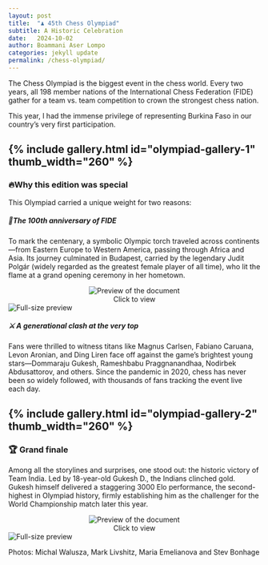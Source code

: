 ```yaml
---
layout: post
title:  "♟️ 45th Chess Olympiad"
subtitle: A Historic Celebration
date:   2024-10-02
author: Boammani Aser Lompo
categories: jekyll update
permalink: /chess-olympiad/
---
```

The Chess Olympiad is the biggest event in the chess world. Every two years, all 198 member nations of the International Chess Federation (FIDE) gather for a team vs. team competition to crown the strongest chess nation.

This year, I had the immense privilege of representing Burkina Faso in our country’s very first participation.


{% include gallery.html id="olympiad-gallery-1" thumb_width="260" %}
----
### 🔥Why this edition was special
This Olympiad carried a unique weight for two reasons:

##### 🎂The 100th anniversary of FIDE
To mark the centenary, a symbolic Olympic torch traveled across continents—from Eastern Europe to Western America, passing through Africa and Asia. Its journey culminated in Budapest, carried by the legendary Judit Polgár (widely regarded as the greatest female player of all time), who lit the flame at a grand opening ceremony in her hometown.

<div markdown="0" style="text-align:center;">
  <a href="#img-torch">
    <div class="preview-container" style="display:inline-block;">
      <img src="{{ site.baseurl }}/assets/Olympiads/torch.jpg"
           alt="Preview of the document"
           style="display:block; margin:0 auto; float:none; max-width:100%; height:auto;">
      <div class="hover-effect">Click to view</div>
    </div>
  </a>
</div>

<!-- Lightbox -->
<div id="img-torch" class="lightbox" markdown="0">
  <a href="#!" class="lightbox-close"></a>
  <img src="{{ site.baseurl }}/assets/Olympiads/torch.jpg" alt="Full-size preview">
</div>

##### ⚔️ A generational clash at the very top
Fans were thrilled to witness titans like Magnus Carlsen, Fabiano Caruana, Levon Aronian, and Ding Liren face off against the game’s brightest young stars—Dommaraju Gukesh, Rameshbabu Praggnanandhaa, Nodirbek Abdusattorov, and others. Since the pandemic in 2020, chess has never been so widely followed, with thousands of fans tracking the event live each day.

{% include gallery.html id="olympiad-gallery-2" thumb_width="260" %}
----
### 🏆 Grand finale
Among all the storylines and surprises, one stood out: the historic victory of Team India. Led by 18-year-old Gukesh D., the Indians clinched gold. Gukesh himself delivered a staggering 3000 Elo performance, the second-highest in Olympiad history, firmly establishing him as the challenger for the World Championship match later this year.

<div markdown="0" style="text-align:center;">
  <a href="#img-winners">
    <div class="preview-container" style="display:inline-block;">
      <img src="{{ site.baseurl }}/assets/Olympiads/winners.jpg"
           alt="Preview of the document"
           style="display:block; margin:0 auto; float:none; max-width:100%; height:auto;">
      <div class="hover-effect">Click to view</div>
    </div>
  </a>
</div>

<!-- Lightbox -->
<div id="img-winners" class="lightbox" markdown="0">
  <a href="#!" class="lightbox-close"></a>
  <img src="{{ site.baseurl }}/assets/Olympiads/winners.jpg" alt="Full-size preview">
</div>

Photos: Michal Walusza, Mark Livshitz, Maria Emelianova and Stev Bonhage
